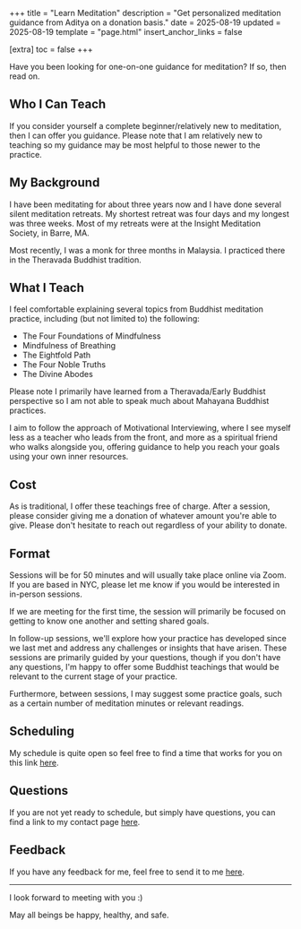 +++
title = "Learn Meditation"
description = "Get personalized meditation guidance from Aditya on a donation basis."
date = 2025-08-19
updated = 2025-08-19
template = "page.html"
insert_anchor_links = false

[extra]
toc = false
+++

Have you been looking for one-on-one guidance for meditation? If so, then read on.

## Who I Can Teach
If you consider yourself a complete beginner/relatively new to meditation, then I can offer you guidance. Please note that I am relatively new to teaching so my guidance may be most helpful to those newer to the practice.

## My Background
I have been meditating for about three years now and I have done several silent meditation retreats. My shortest retreat was four days and my longest was three weeks. Most of my retreats were at the Insight Meditation Society, in Barre, MA.

Most recently, I was a monk for three months in Malaysia. I practiced there in the Theravada Buddhist tradition.

## What I Teach
I feel comfortable explaining several topics from Buddhist meditation practice, including (but not limited to) the following:
- The Four Foundations of Mindfulness
- Mindfulness of Breathing
- The Eightfold Path
- The Four Noble Truths
- The Divine Abodes

Please note I primarily have learned from a Theravada/Early Buddhist perspective so I am not able to speak much about Mahayana Buddhist practices.

I aim to follow the approach of Motivational Interviewing, where I see myself less as a teacher who leads from the front, and more as a spiritual friend who walks alongside you, offering guidance to help you reach your goals using your own inner resources.

## Cost
As is traditional, I offer these teachings free of charge. After a session, please consider giving me a donation of whatever amount you're able to give. Please don't hesitate to reach out regardless of your ability to donate.

## Format
Sessions will be for 50 minutes and will usually take place online via Zoom. If you are based in NYC, please let me know if you would be interested in in-person sessions.

If we are meeting for the first time, the session will primarily be focused on getting to know one another and setting shared goals.

In follow-up sessions, we'll explore how your practice has developed since we last met and address any challenges or insights that have arisen. These sessions are primarily guided by your questions, though if you don't have any questions, I'm happy to offer some Buddhist teachings that would be relevant to the current stage of your practice.

Furthermore, between sessions, I may suggest some practice goals, such as a certain number of meditation minutes or relevant readings.

## Scheduling
My schedule is quite open so feel free to find a time that works for you on this link [here](https://cal.com/adityaa).

## Questions
If you are not yet ready to schedule, but simply have questions, you can find a link to my contact page [here](https://adityaaswani.com/contact/).

## Feedback
If you have any feedback for me, feel free to send it to me [here](https://adityaaswani.com/contact/#share-feedback).

---
I look forward to meeting with you :) 

May all beings be happy, healthy, and safe.